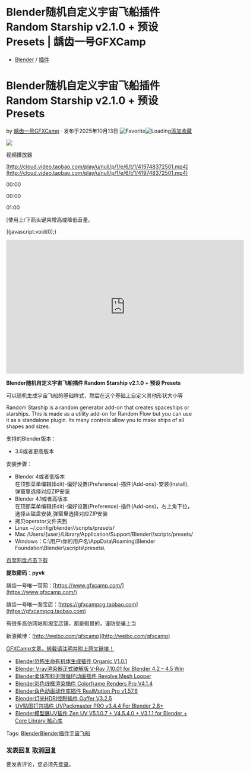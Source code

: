 # Blender随机自定义宇宙飞船插件 Random Starship v2.1.0 + 预设 Presets | 龋齿一号GFXCamp

-   [Blender](https://www.gfxcamp.com/category/plug-ins/blender/) / [插件](https://www.gfxcamp.com/category/plug-ins/)

# Blender随机自定义宇宙飞船插件 Random Starship v2.1.0 + 预设 Presets

by [龋齿一号GFXCamp](https://www.gfxcamp.com/author/gfxcamp/ "文章作者 龋齿一号GFXCamp") · 发布于2025年10月13日 ![Favorite](https://www.gfxcamp.com/wp-content/plugins/wp-favorite-posts/img/star.png "Favorite")![Loading](https://www.gfxcamp.com/wp-content/plugins/wp-favorite-posts/img/loading.gif "Loading")[添加收藏](?wpfpaction=add&postid=113872 "添加收藏")

![](https://www.gfxcamp.com/wp-content/uploads/2023/07/Random-Starship.jpg)  

视频播放器

[http://cloud.video.taobao.com/play/u/null/p/1/e/6/t/1/419748372501.mp4](http://cloud.video.taobao.com/play/u/null/p/1/e/6/t/1/419748372501.mp4)

00:00

00:00

01:00

[使用上/下箭头键来增高或降低音量。

](javascript:void\(0\);)

<iframe loading="lazy" src="https://player.youku.com/embed/XNTk4NTE4MjcwOA==" width="640" height="360" frameborder="0" allowfullscreen="allowfullscreen" data-mce-fragment="1"></iframe>

**Blender随机自定义宇宙飞船插件 Random Starship v2.1.0 + 预设 Presets**

可以随机生成宇宙飞船的基础样式，然后在这个基础上自定义其他形状大小等

Random Starship is a random generator add-on that creates spaceships or starships. This is made as a utility add-on for Random Flow but you can use it as a standalone plugin. Its many controls allow you to make ships of all shapes and sizes.

支持的Blender版本：

-   3.6或者更高版本

安装步骤：

-   Blender 4或者低版本  
    在顶部菜单编辑(Edit)-偏好设置(Preference)-插件(Add-ons)-安装(Install),弹窗里选择对应ZIP安装
-   Blender 4.1或者高版本  
    在顶部菜单编辑(Edit)-偏好设置(Preference)-插件(Add-ons)，右上角下拉，选择从磁盘安装,弹窗里选择对应ZIP安装
-   拷贝operator文件夹到
-   Linux ~/.config/blender/<Blender version>/scripts/presets/
-   Mac /Users/{user}/Library/Application/Support/Blender/<Blender version>/scripts/presets/
-   Windows：C:\\用户\\你的用户名\\AppData\\Roaming\\Blender Foundation\\Blender\\<Blender version>\\scripts\\presets\\

[百度网盘点击下载](https://pan.baidu.com/s/11kogT20CWmn545d-Ypayaw?pwd=pyvk)

**提取密码：pyvk**

龋齿一号唯一官网：[https://www.gfxcamp.com/](https://www.gfxcamp.com/)

龋齿一号唯一淘宝店：[https://gfxcampcg.taobao.com](https://gfxcampcg.taobao.com)

有很多高仿网站和淘宝店铺，都是假冒的，谨防受骗上当

新浪微博：[http://weibo.com/gfxcamp](http://weibo.com/gfxcamp)

[GFXCamp文章，转载请注明并附上原文链接！](https://www.gfxcamp.com)

-   [![Blender恐怖生命有机体生成插件 Organic V1.0.1](data:image/gif;base64,R0lGODlhAQABAIAAAAAAAP///yH5BAEAAAAALAAAAAABAAEAAAIBRAA7)](https://www.gfxcamp.com/organic/)[Blender恐怖生命有机体生成插件 Organic V1.0.1](https://www.gfxcamp.com/organic/)
-   [![Blender Vray渲染器正式破解版 V-Ray 7.10.01 for Blender 4.2 – 4.5 Win](data:image/gif;base64,R0lGODlhAQABAIAAAAAAAP///yH5BAEAAAAALAAAAAABAAEAAAIBRAA7)](https://www.gfxcamp.com/v-ray-for-blender/)[Blender Vray渲染器正式破解版 V-Ray 7.10.01 for Blender 4.2 – 4.5 Win](https://www.gfxcamp.com/v-ray-for-blender/)
-   [![Blender柔体布料无限循环动画插件 Revolve Mesh Looper](data:image/gif;base64,R0lGODlhAQABAIAAAAAAAP///yH5BAEAAAAALAAAAAABAAEAAAIBRAA7)](https://www.gfxcamp.com/revolve-mesh-looper/)[Blender柔体布料无限循环动画插件 Revolve Mesh Looper](https://www.gfxcamp.com/revolve-mesh-looper/)
-   [![Blender彩色线框渲染插件 Colorframe Renders Pro V4.1.4](data:image/gif;base64,R0lGODlhAQABAIAAAAAAAP///yH5BAEAAAAALAAAAAABAAEAAAIBRAA7)](https://www.gfxcamp.com/colorframe-renders-pro-for-blender/)[Blender彩色线框渲染插件 Colorframe Renders Pro V4.1.4](https://www.gfxcamp.com/colorframe-renders-pro-for-blender/)
-   [![Blender角色动画动作库插件 RealMotion Pro v1.57.6](data:image/gif;base64,R0lGODlhAQABAIAAAAAAAP///yH5BAEAAAAALAAAAAABAAEAAAIBRAA7)](https://www.gfxcamp.com/realmotion-pro/)[Blender角色动画动作库插件 RealMotion Pro v1.57.6](https://www.gfxcamp.com/realmotion-pro/)
-   [![Blender灯光HDRI控制插件 Gaffer V3.2.5](data:image/gif;base64,R0lGODlhAQABAIAAAAAAAP///yH5BAEAAAAALAAAAAABAAEAAAIBRAA7)](https://www.gfxcamp.com/gaffer/)[Blender灯光HDRI控制插件 Gaffer V3.2.5](https://www.gfxcamp.com/gaffer/)
-   [![UV贴图打包插件 UVPackmaster PRO v3.4.4 For Blender 2.8+](data:image/gif;base64,R0lGODlhAQABAIAAAAAAAP///yH5BAEAAAAALAAAAAABAAEAAAIBRAA7)](https://www.gfxcamp.com/uvpackmaster-pro/)[UV贴图打包插件 UVPackmaster PRO v3.4.4 For Blender 2.8+](https://www.gfxcamp.com/uvpackmaster-pro/)
-   [![Blender模型展UV插件 Zen UV V5.1.0.7 + V4.5.4.0 + V3.1.1 for Blender + Core Library 核心库](data:image/gif;base64,R0lGODlhAQABAIAAAAAAAP///yH5BAEAAAAALAAAAAABAAEAAAIBRAA7)](https://www.gfxcamp.com/zen-uv-for-blender/)[Blender模型展UV插件 Zen UV V5.1.0.7 + V4.5.4.0 + V3.1.1 for Blender + Core Library 核心库](https://www.gfxcamp.com/zen-uv-for-blender/)

[](javascript:void\(0\); "微博")[](javascript:void\(0\); "微信")[](javascript:void\(0\); "QQ")[](javascript:void\(0\); "QQ空间")

Tags: [Blender](https://www.gfxcamp.com/tag/blender/)[Blender插件](https://www.gfxcamp.com/tag/blender%e6%8f%92%e4%bb%b6/)[宇宙飞船](https://www.gfxcamp.com/tag/%e5%ae%87%e5%ae%99%e9%a3%9e%e8%88%b9/)

### 发表回复 [取消回复](/random-starship/#respond)

要发表评论，您必须先[登录](https://www.gfxcamp.com/wp-login.php?redirect_to=https%3A%2F%2Fwww.gfxcamp.com%2Frandom-starship%2F)。